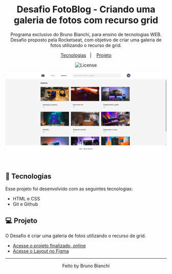 <h1 align="center"> Desafio FotoBlog - Criando uma galeria de fotos com recurso grid</h1>

<p align="center">
Programa exclusivo do Bruno Bianchi, para ensino de tecnologias WEB. <br/>
Desafio proposto pela Rocketseat, com objetivo de criar uma galeria de fotos utilizando o recurso de grid. 


</p>

<p align="center">
  <a href="#-tecnologias">Tecnologias</a>&nbsp;&nbsp;&nbsp;|&nbsp;&nbsp;&nbsp;
  <a href="#-projeto">Projeto</a>
<p align="center">
  <img alt="License" src="https://img.shields.io/static/v1?label=license&message=MIT&color=49AA26&labelColor=000000">
</p>
<p align="center">
  <img alt="" src="./assets/ftgrid.png">
</p>

<br>

## 🚀 Tecnologias

Esse projeto foi desenvolvido com as seguintes tecnologias:

- HTML e CSS
- Git e Github

## 💻 Projeto

O Desafio é criar uma galeria de fotos utilizando o recurso de grid.

- [Acesse o projeto finalizado, online](https://brunobianchi13.github.io/Desafio-FotoBlog/)
- [Acesse o Layout no Figma](https://www.figma.com/file/C3gDsI68zP425fa3KUwqVC/Fotoblog-%E2%80%A2-Projeto-Explorer-(Community)?node-id=0%3A1&mode=dev)

---

<p align="center">
Feito by Bruno Bianchi
</p>
